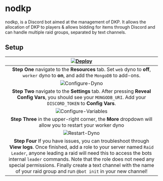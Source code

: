 # nodkp

nodkp, is a Discord bot aimed at the management of DKP. It allows the allocation of DKP to players & allows bidding for items through Discord and can handle multiple raid groups, separated by text channels.

## Setup
[![Deploy](https://www.herokucdn.com/deploy/button.svg)](https://heroku.com/deploy) |
:---------:|
**Step One** navigate to the **Resources** tab. Set `web` dyno to **off**, `worker` dyno to **on**, and add the `MongoDB` to add-ons. |
![Configure-Dyno](https://raw.githubusercontent.com/softban/nodkp/master/setup/configure-dyno.png) |
**Step Two** navigate to the **Settings** tab. After pressing **Reveal Config Vars**, you should see your `MONGODB_URI`. Add your `DISCORD_TOKEN` to **Config Vars**. |
![Configure-Variables](https://raw.githubusercontent.com/softban/nodkp/master/setup/configure-variables.png) |
**Step Three** in the upper-right corner, the **More** dropdown will allow you to restart your worker dyno |
![Restart-Dyno](https://raw.githubusercontent.com/softban/nodkp/master/setup/restart-dyno.png) |
**Step Four** If you have issues, you can troubleshoot through **View logs**. Once finished, add a role to your server named `Raid Leader`, anyone leading a raid will need this to access the bots internal `leader` commands. Note that the role does not need any special permissions. Finally create a text channel with the name of your raid group and run `@bot init` in your new channel! |

